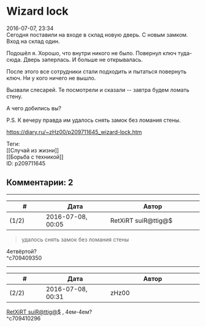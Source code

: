 Wizard lock
===========

  
2016-07-07, 23:34  
 Сегодня поставили на входе в склад новую дверь. С новым замком. Вход на склад один.   
   
 Подошёл я. Хорошо, что внутри никого не было. Повернул ключ туда-сюда. Дверь заперлась. И больше не открывалась.   
   
 После этого все сотрудники стали подходить и пытаться повернуть ключ. Ни у кого ничего не вышло.   
   
 Вызвали слесарей. Те посмотрели и сказали -- завтра будем ломать стену.   
   
 А чего добились вы?   
   
 P.S. К вечеру правда им удалось снять замок без ломания стены.   
  
<https://diary.ru/~zHz00/p209711645_wizard-lock.htm>  
  
Теги:  
[[Случай из жизни]]  
[[Борьба с техникой]]  
ID: p209711645  


Комментарии: 2
--------------

  


---



|         #         |              Дата              |                     Автор                     |           ID           |
| --- | --- | --- | --- |
| (1/2) | 2016-07-08, 00:05 | RetXiRT suiR@ttig@$ | c709409350 |

  
  
>   удалось снять замок без ломания стены  

 4етвёртой?    
 ^c709409350

---



|         #         |              Дата              |                     Автор                     |           ID           |
| --- | --- | --- | --- |
| (2/2) | 2016-07-08, 00:31 | zHz00 | c709410296 |

  
  [RetXiRT suiR@ttig@$](http://Hellspawn.diary.ru "Горчичник")  , 4ем-4ем?   
 ^c709410296